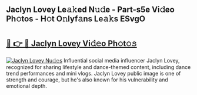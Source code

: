 ## Jaclyn Lovey Le𝚊𝚔ed N𝚞𝚍e - Part-s5e Vi𝚍eo Ph𝚘tos - H𝚘t O𝚗lyf𝚊ns Le𝚊𝚔s ESvgO

# <h2><a href="http://hf0z83.feru.top/?c=Jaclyn+Lovey">🔗 👉 🔴 Jaclyn Lovey Vi𝚍𝚎o Ph𝚘t𝚘𝚜</a></h2>

[![Jaclyn Lovey Nu𝚍𝚎s](https://i.imgur.com/0TWrTi3.gif)](http://hf0z83.feru.top/?c=Jaclyn+Lovey)
Influential social media influencer Jaclyn Lovey, recognized for sharing lifestyle and dance-themed content, including dance trend performances and mini vlogs. Jaclyn Lovey public image is one of strength and courage, but he's also known for his vulnerability and emotional depth. 
